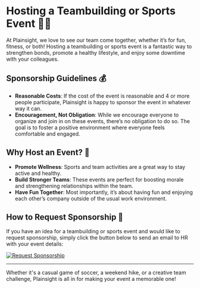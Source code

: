 # Hosting a Teambuilding or Sports Event 🎉🏀

At Plainsight, we love to see our team come together, whether it’s for fun, fitness, or both! Hosting a teambuilding or sports event is a fantastic way to strengthen bonds, promote a healthy lifestyle, and enjoy some downtime with your colleagues.

## Sponsorship Guidelines 💰

- **Reasonable Costs**: If the cost of the event is reasonable and 4 or more people participate, Plainsight is happy to sponsor the event in whatever way it can. 
- **Encouragement, Not Obligation**: While we encourage everyone to organize and join in on these events, there’s no obligation to do so. The goal is to foster a positive environment where everyone feels comfortable and engaged.

## Why Host an Event? 🤔

- **Promote Wellness**: Sports and team activities are a great way to stay active and healthy.
- **Build Stronger Teams**: These events are perfect for boosting morale and strengthening relationships within the team.
- **Have Fun Together**: Most importantly, it’s about having fun and enjoying each other’s company outside of the usual work environment.

## How to Request Sponsorship 📨

If you have an idea for a teambuilding or sports event and would like to request sponsorship, simply click the button below to send an email to HR with your event details:

[![Request Sponsorship](https://img.shields.io/badge/Request_Sponsorship-Click_Here-blue?style=for-the-badge)](mailto:hr@plainsight.pro?subject=Teambuilding%20or%20Sports%20Event%20Sponsorship%20Request&body=Hi%20HR%20Team%2C%0A%0AI%20would%20like%20to%20request%20sponsorship%20for%20the%20following%20event%3A%0A%0AEvent%20Name%3A%20%5BEnter%20Event%20Name%5D%0ADate%3A%20%5BEnter%20Date%5D%0AParticipants%3A%20%5BEnter%20Number%20of%20Participants%5D%0ACost%20Estimate%3A%20%5BEnter%20Cost%20Estimate%5D%0A%0AThank%20you!%0A%0ABest%20regards%2C%0A%5BYour%20Name%5D)

---

Whether it's a casual game of soccer, a weekend hike, or a creative team challenge, Plainsight is all in for making your event a memorable one!
